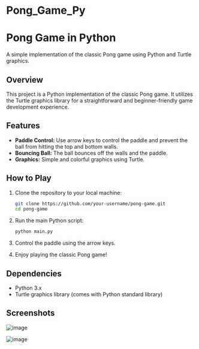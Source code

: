 # Pong_Game_Py

# Pong Game in Python

A simple implementation of the classic Pong game using Python and Turtle graphics.

## Overview

This project is a Python implementation of the classic Pong game. It utilizes the Turtle graphics library for a straightforward and beginner-friendly game development experience.

## Features

- **Paddle Control:** Use arrow keys to control the paddle and prevent the ball from hitting the top and bottom walls.
- **Bouncing Ball:** The ball bounces off the walls and the paddle.
- **Graphics:** Simple and colorful graphics using Turtle.

## How to Play

1. Clone the repository to your local machine:

    ```bash
    git clone https://github.com/your-username/pong-game.git
    cd pong-game
    ```

2. Run the main Python script:

    ```bash
    python main.py
    ```

3. Control the paddle using the arrow keys.

4. Enjoy playing the classic Pong game!

## Dependencies

- Python 3.x
- Turtle graphics library (comes with Python standard library)

## Screenshots



![image](https://github.com/sannabewaga/Pong_Game_Py/assets/113686593/33ec2e66-7e67-42e9-b125-a399016fad35)

![image](https://github.com/sannabewaga/Pong_Game_Py/assets/113686593/b930819f-27d1-47a6-b237-28b414323b27)


